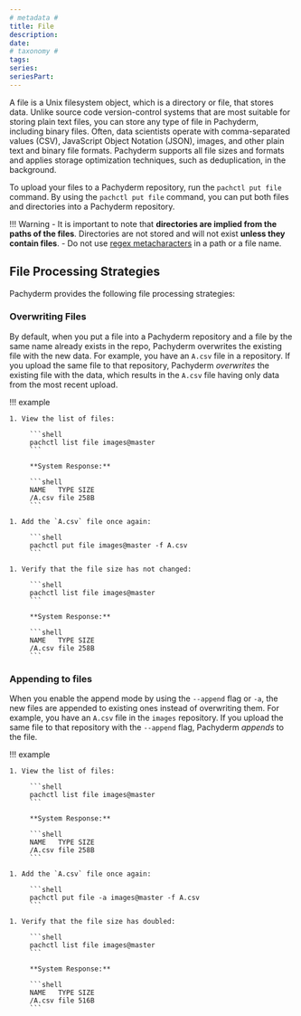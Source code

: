 ```yaml
---
# metadata # 
title: File
description: 
date: 
# taxonomy #
tags: 
series:
seriesPart:
--- 
```


A file is a Unix filesystem object, which is a directory or
file, that stores data. Unlike source code
version-control systems that are most suitable for storing plain text
files, you can store any type of file in Pachyderm, including
binary files. Often, data scientists operate with
comma-separated values (CSV), JavaScript Object Notation (JSON),
images, and other plain text and binary file
formats. Pachyderm supports all file sizes and formats and applies
storage optimization techniques, such as deduplication, in the
background.

To upload your files to a Pachyderm repository, run the
`pachctl put file` command. By using the `pachctl put file`
command, you can put both files and directories into a Pachyderm repository.

!!! Warning
     - It is important to note that **directories are implied from the paths of the files**. Directories are not stored and will not exist **unless they contain files**. 
     - Do not use [regex metacharacters](https://www.w3schools.com/python/gloss_python_regex_metacharacters.asp) in a path or a file name.

## File Processing Strategies

Pachyderm provides the following file processing strategies:

### **Overwriting Files**
By default, when you put a file into a Pachyderm repository and a
file by the same name already exists in the repo, Pachyderm overwrites
the existing file with the new data.
For example, you have an `A.csv` file in a repository. If you upload the
same file to that repository, Pachyderm *overwrites* the existing
file with the data, which results in the `A.csv` file having only data
from the most recent upload.

!!! example

    1. View the list of files:

         ```shell
         pachctl list file images@master
         ```

         **System Response:**

         ```shell
         NAME   TYPE SIZE
         /A.csv file 258B
         ```

    1. Add the `A.csv` file once again:

         ```shell
         pachctl put file images@master -f A.csv
         ```

    1. Verify that the file size has not changed:

         ```shell
         pachctl list file images@master
         ```

         **System Response:**

         ```shell
         NAME   TYPE SIZE
         /A.csv file 258B
         ```

### **Appending to files**
When you enable the append mode by using the `--append`
flag or `-a`, the new files are appended to existing ones instead of overwriting them.
For example, you have an `A.csv` file in the `images` repository.
If you upload the same file to that repository with the
`--append` flag, Pachyderm *appends* to the file.

!!! example

    1. View the list of files:

         ```shell
         pachctl list file images@master
         ```

         **System Response:**

         ```shell
         NAME   TYPE SIZE
         /A.csv file 258B
         ```

    1. Add the `A.csv` file once again:

         ```shell
         pachctl put file -a images@master -f A.csv
         ```

    1. Verify that the file size has doubled:

         ```shell
         pachctl list file images@master
         ```

         **System Response:**

         ```shell
         NAME   TYPE SIZE
         /A.csv file 516B
         ```

